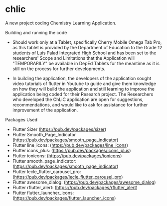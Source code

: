 # chlic

A new project coding Chemistry Learning Application.

Building and running the code 

- Should work only at a Tablet, specifically Cherry Mobile Omega Tab Pro, as this tablet is provided by the Department of Education to the Grade 12 students of Luis Palad Integrated High School and has been set to the researchers' Scope and Limitations that the Application will "TEMPORARILY" be available in DepEd Tablets for the meantime as it is still on the process for further developments.

- In building the application, the developers of the application sought video tutorials of flutter in Youtube to guide and give them knowledge on how they will build the application and still learning to improve the application being coded for their Research project. The Researchers who developed the ChLiC application are open for suggestions, recommendations, and would like to ask for assistance  for further improvement of the application. 

Packages Used
- Flutter Sizer (https://pub.dev/packages/sizer)
- Flutter Smooth_Page_Indicator (https://pub.dev/packages/smooth_page_indicator)
- Flutter line_icons: (https://pub.dev/packages/line_icons)
- Flutter icons_plus: (https://pub.dev/packages/icons_plus)
- Flutter ionicons: (https://pub.dev/packages/ionicons)
- Flutter smooth_page_indicator: (https://pub.dev/packages/smooth_page_indicator)
- Flutter lecle_flutter_carousel_pro:  (https://pub.dev/packages/lecle_flutter_carousel_pro)
- Flutter awesome_dialog: (https://pub.dev/packages/awesome_dialog)                             
- Flutter rflutter_alert: (https://pub.dev/packages/rflutter_alert)
- Flutter flutter_launcher_icons: (https://pub.dev/packages/flutter_launcher_icons)
